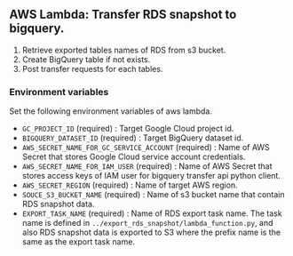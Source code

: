 ## AWS Lambda: Transfer RDS snapshot to bigquery.

1. Retrieve exported tables names of RDS from s3 bucket.
2. Create BigQuery table if not exists.
3. Post transfer requests for each tables.


### Environment variables

Set the following environment variables of aws lambda.
- `GC_PROJECT_ID` (required) : Target Google Cloud project id.
- `BIGQUERY_DATASET_ID` (required) : Target BigQuery dataset id.
- `AWS_SECRET_NAME_FOR_GC_SERVICE_ACCOUNT` (required) : Name of AWS Secret that stores Google Cloud service account credentials.
- `AWS_SECRET_NAME_FOR_IAM_USER` (required) : Name of AWS Secret that stores access keys of IAM user for bigquery transfer api python client.
- `AWS_SECRET_REGION` (required) : Name of target AWS region.
- `SOUCE_S3_BUCKET_NAME` (required) : Name of s3 bucket name that contain RDS snapshot data.
- `EXPORT_TASK_NAME` (required) : Name of RDS export task name. The task name is defined in `../export_rds_snapshot/lambda_function.py`,
and also RDS snapshot data is exported to S3 where the prefix name is the same as the export task name.
